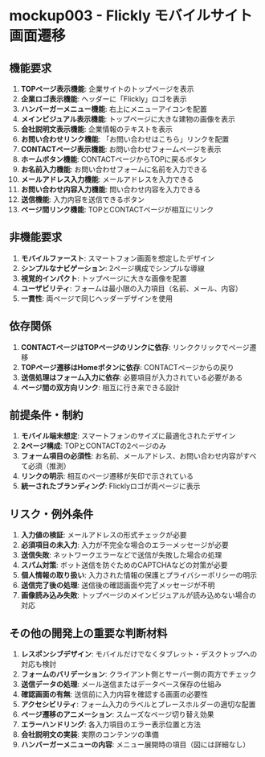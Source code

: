 # mockup003 - Flickly モバイルサイト画面遷移

## 機能要求
1. **TOPページ表示機能**: 企業サイトのトップページを表示
2. **企業ロゴ表示機能**: ヘッダーに「Flickly」ロゴを表示
3. **ハンバーガーメニュー機能**: 右上にメニューアイコンを配置
4. **メインビジュアル表示機能**: トップページに大きな建物の画像を表示
5. **会社説明文表示機能**: 企業情報のテキストを表示
6. **お問い合わせリンク機能**: 「お問い合わせはこちら」リンクを配置
7. **CONTACTページ表示機能**: お問い合わせフォームページを表示
8. **ホームボタン機能**: CONTACTページからTOPに戻るボタン
9. **お名前入力機能**: お問い合わせフォームに名前を入力できる
10. **メールアドレス入力機能**: メールアドレスを入力できる
11. **お問い合わせ内容入力機能**: 問い合わせ内容を入力できる
12. **送信機能**: 入力内容を送信できるボタン
13. **ページ間リンク機能**: TOPとCONTACTページが相互にリンク

## 非機能要求
1. **モバイルファースト**: スマートフォン画面を想定したデザイン
2. **シンプルなナビゲーション**: 2ページ構成でシンプルな導線
3. **視覚的インパクト**: トップページに大きな画像を配置
4. **ユーザビリティ**: フォームは最小限の入力項目（名前、メール、内容）
5. **一貫性**: 両ページで同じヘッダーデザインを使用

## 依存関係
1. **CONTACTページはTOPページのリンクに依存**: リンククリックでページ遷移
2. **TOPページ遷移はHomeボタンに依存**: CONTACTページからの戻り
3. **送信処理はフォーム入力に依存**: 必要項目が入力されている必要がある
4. **ページ間の双方向リンク**: 相互に行き来できる設計

## 前提条件・制約
1. **モバイル端末想定**: スマートフォンのサイズに最適化されたデザイン
2. **2ページ構成**: TOPとCONTACTの2ページのみ
3. **フォーム項目の必須性**: お名前、メールアドレス、お問い合わせ内容がすべて必須（推測）
4. **リンクの明示**: 相互のページ遷移が矢印で示されている
5. **統一されたブランディング**: Flicklyロゴが両ページに表示

## リスク・例外条件
1. **入力値の検証**: メールアドレスの形式チェックが必要
2. **必須項目の未入力**: 入力が不完全な場合のエラーメッセージが必要
3. **送信失敗**: ネットワークエラーなどで送信が失敗した場合の処理
4. **スパム対策**: ボット送信を防ぐためのCAPTCHAなどの対策が必要
5. **個人情報の取り扱い**: 入力された情報の保護とプライバシーポリシーの明示
6. **送信完了後の処理**: 送信後の確認画面や完了メッセージが不明
7. **画像読み込み失敗**: トップページのメインビジュアルが読み込めない場合の対応

## その他の開発上の重要な判断材料
1. **レスポンシブデザイン**: モバイルだけでなくタブレット・デスクトップへの対応も検討
2. **フォームのバリデーション**: クライアント側とサーバー側の両方でチェック
3. **送信データの処理**: メール送信またはデータベース保存の仕組み
4. **確認画面の有無**: 送信前に入力内容を確認する画面の必要性
5. **アクセシビリティ**: フォーム入力のラベルとプレースホルダーの適切な配置
6. **ページ遷移のアニメーション**: スムーズなページ切り替え効果
7. **エラーハンドリング**: 各入力項目のエラー表示位置と方法
8. **会社説明文の実装**: 実際のコンテンツの準備
9. **ハンバーガーメニューの内容**: メニュー展開時の項目（図には詳細なし）
